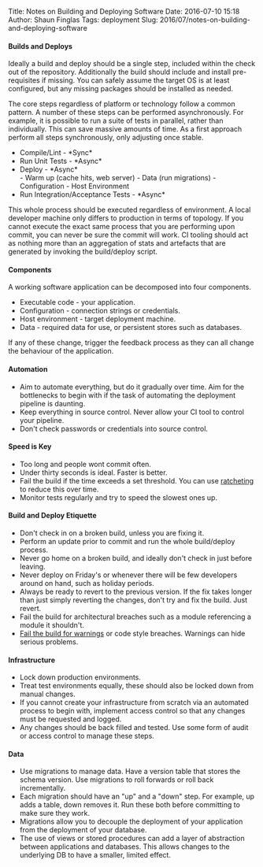 Title: Notes on Building and Deploying Software
Date: 2016-07-10 15:18
Author: Shaun Finglas
Tags: deployment
Slug: 2016/07/notes-on-building-and-deploying-software

#### Builds and Deploys

Ideally a build and deploy should be a single step, included within the
check out of the repository. Additionally the build should include and
install pre-requisites if missing. You can safely assume the target OS
is at least configured, but any missing packages should be installed as
needed.

The core steps regardless of platform or technology follow a common
pattern. A number of these steps can be performed asynchronously. For
example, it is possible to run a suite of tests in parallel, rather than
individually. This can save massive amounts of time. As a first approach
perform all steps synchronously, only adjusting once stable.

<ul>
<li>
Compile/Lint - *Sync*

</li>
<li>
Run Unit Tests - *Async*

</li>
<li>
Deploy - *Async*

</li>
-   Warm up (cache hits, web server)
-   Data (run migrations)
-   Configuration
-   Host Environment

<li>
Run Integration/Acceptance Tests - *Async*

</li>
</ul>
This whole process should be executed regardless of environment. A local
developer machine only differs to production in terms of topology. If
you cannot execute the exact same process that you are performing upon
commit, you can never be sure the commit will work. CI tooling should
act as nothing more than an aggregation of stats and artefacts that are
generated by invoking the build/deploy script.

#### Components

A working software application can be decomposed into four components.

-   Executable code - your application.
-   Configuration - connection strings or credentials.
-   Host environment - target deployment machine.
-   Data - required data for use, or persistent stores such as
    databases.

If any of these change, trigger the feedback process as they can all
change the behaviour of the application.

#### Automation

-   Aim to automate everything, but do it gradually over time. Aim for
    the bottlenecks to begin with if the task of automating the
    deployment pipeline is daunting.
-   Keep everything in source control. Never allow your CI tool to
    control your pipeline.
-   Don't check passwords or credentials into source control.

#### Speed is Key

-   Too long and people wont commit often.
-   Under thirty seconds is ideal. Faster is better.
-   Fail the build if the time exceeds a set threshold. You can use
    [ratcheting](http://blog.shaunfinglas.co.uk/2014/11/ratcheting.html)
    to reduce this over time.
-   Monitor tests regularly and try to speed the slowest ones up.

#### Build and Deploy Etiquette

-   Don't check in on a broken build, unless you are fixing it.
-   Perform an update prior to commit and run the whole build/deploy
    process.
-   Never go home on a broken build, and ideally don't check in just
    before leaving.
-   Never deploy on Friday's or whenever there will be few developers
    around on hand, such as holiday periods.
-   Always be ready to revert to the previous version. If the fix takes
    longer than just simply reverting the changes, don't try and fix the
    build. Just revert.
-   Fail the build for architectural breaches such as a module
    referencing a module it shouldn't.
-   [Fail the build for
    warnings](http://blog.shaunfinglas.co.uk/2014/02/warnings-as-errors.html)
    or code style breaches. Warnings can hide serious problems.

#### Infrastructure

-   Lock down production environments.
-   Treat test environments equally, these should also be locked down
    from manual changes.
-   If you cannot create your infrastructure from scratch via an
    automated process to begin with, implement access control so that
    any changes must be requested and logged.
-   Any changes should be back filled and tested. Use some form of audit
    or access control to manage these steps.

#### Data

-   Use migrations to manage data. Have a version table that stores the
    schema version. Use migrations to roll forwards or roll back
    incrementally.
-   Each migration should have an "up" and a "down" step. For example,
    up adds a table, down removes it. Run these both before committing
    to make sure they work.
-   Migrations allow you to decouple the deployment of your application
    from the deployment of your database.
-   The use of views or stored procedures can add a layer of abstraction
    between applications and databases. This allows changes to the
    underlying DB to have a smaller, limited effect.
